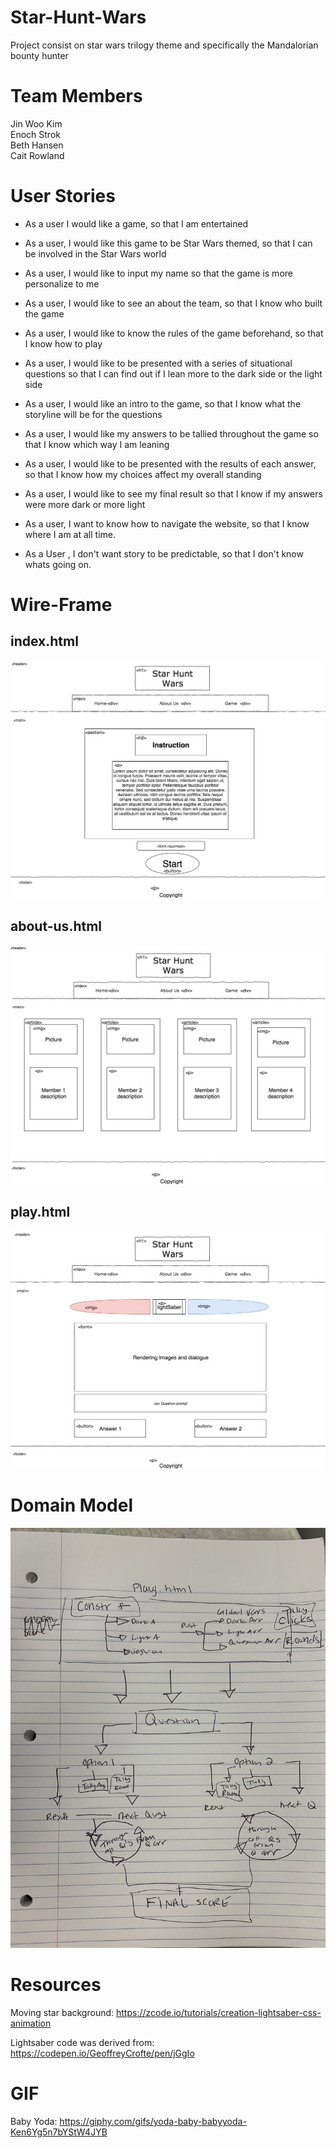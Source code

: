 # Star-Hunt-Wars
Project consist on star wars trilogy theme and specifically the Mandalorian bounty hunter 

# Team Members  
Jin Woo Kim  
Enoch Strok  
Beth Hansen  
Cait Rowland  

# User Stories

- As a user I would like a game, so that I am entertained 
- As a user, I would like this game to be Star Wars themed, so that I can be involved in the Star Wars world
- As a user, I would like to input my name so that the game is more personalize to me 
- As a user, I would like to see an about the team, so that I know who built the game
- As a user, I would like to know the rules of the game beforehand, so that I know how to play
- As a user, I would like to be presented with a series of situational questions so that I can find out if I lean more to the dark side or the light side 
- As a user, I would like an intro to the game, so that I know what the storyline will be for the questions
- As a user, I would like my answers to be tallied throughout the game so that I know which way I am leaning
- As a user, I would like to be presented with the results of each answer, so that I know how my choices affect my overall standing 
- As a user, I would like to see my final result so that I know if my answers were more dark or more light 

- As a user, I want to know how to navigate the website, so that I know where I am at all time.
- As a User , I don't want story to be predictable, so that I don't know whats going on.


# Wire-Frame
## index.html
![index.html](./image/index.jpg)
## about-us.html
![About-Us.html](./image/aboutus.jpg)
## play.html
![play.html](./image/play.jpg)

# Domain Model
![domainModel](./image/playhtmldomain.jpeg)


# Resources 
Moving star background: 
https://zcode.io/tutorials/creation-lightsaber-css-animation

Lightsaber code was derived from: 
https://codepen.io/GeoffreyCrofte/pen/jGgIo

# GIF
Baby Yoda: https://giphy.com/gifs/yoda-baby-babyyoda-Ken6Yg5n7bYStW4JYB
  